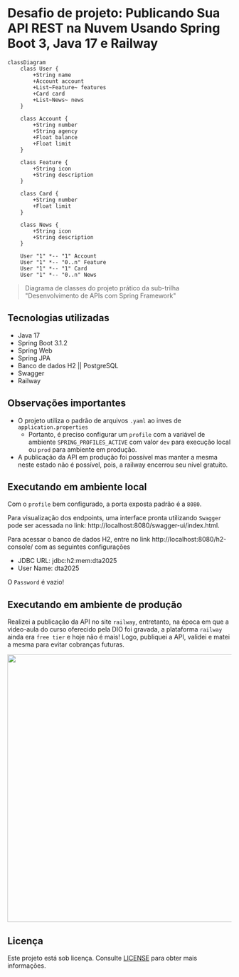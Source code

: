 # Desafio de projeto: Publicando Sua API REST na Nuvem Usando Spring Boot 3, Java 17 e Railway

```mermaid
classDiagram
    class User {
        +String name
        +Account account
        +List~Feature~ features
        +Card card
        +List~News~ news
    }

    class Account {
        +String number
        +String agency
        +Float balance
        +Float limit
    }

    class Feature {
        +String icon
        +String description
    }

    class Card {
        +String number
        +Float limit
    }

    class News {
        +String icon
        +String description
    }

    User "1" *-- "1" Account
    User "1" *-- "0..n" Feature
    User "1" *-- "1" Card
    User "1" *-- "0..n" News
```

> Diagrama de classes do projeto prático da sub-trilha "Desenvolvimento de APIs com Spring Framework"

## Tecnologias utilizadas

- Java 17
- Spring Boot 3.1.2
- Spring Web
- Spring JPA
- Banco de dados H2 || PostgreSQL
- Swagger
- Railway

## Observações importantes

- O projeto utiliza o padrão de arquivos `.yaml` ao inves de `application.properties`
  - Portanto, é preciso configurar um `profile` com a variável de ambiente `SPRING_PROFILES_ACTIVE` com valor `dev` para execução local ou `prod` para ambiente em produção.
- A publicação da API em produção foi possível mas manter a mesma neste estado não é possível, pois, a railway encerrou seu nível gratuito.

## Executando em ambiente local

Com o `profile` bem configurado, a porta exposta padrão é a `8080`.

Para visualização dos endpoints, uma interface pronta utilizando `Swagger` pode ser acessada no link: http://localhost:8080/swagger-ui/index.html.

Para acessar o banco de dados H2, entre no link http://localhost:8080/h2-console/ com as seguintes configurações

- JDBC URL: jdbc:h2:mem:dta2025
- User Name: dta2025

O `Password` é vazio!

## Executando em ambiente de produção

Realizei a publicação da API no site `railway`, entretanto, na época em que a video-aula do curso oferecido pela DIO foi gravada, a plataforma `railway` ainda era `free tier` e hoje não é mais! Logo, publiquei a API, validei e matei a mesma para evitar cobranças futuras.

<img src="https://github.com/user-attachments/assets/c212c9de-8730-4f59-98db-b40ef8f0e65a" width="600px"/>

## Licença

Este projeto está sob licença. Consulte [LICENSE](../LICENSE) para obter mais informações.
